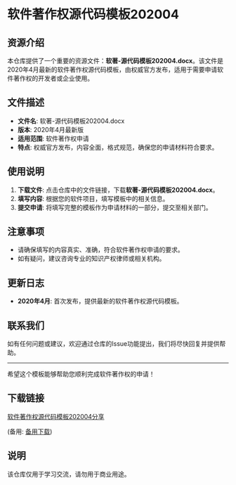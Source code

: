 # 软件著作权源代码模板202004

## 资源介绍

本仓库提供了一个重要的资源文件：**软著-源代码模板202004.docx**。该文件是2020年4月最新的软件著作权源代码模板，由权威官方发布，适用于需要申请软件著作权的开发者或企业使用。

## 文件描述

- **文件名**: 软著-源代码模板202004.docx
- **版本**: 2020年4月最新版
- **适用范围**: 软件著作权申请
- **特点**: 权威官方发布，内容全面，格式规范，确保您的申请材料符合要求。

## 使用说明

1. **下载文件**: 点击仓库中的文件链接，下载**软著-源代码模板202004.docx**。
2. **填写内容**: 根据您的软件项目，填写模板中的相关信息。
3. **提交申请**: 将填写完整的模板作为申请材料的一部分，提交至相关部门。

## 注意事项

- 请确保填写的内容真实、准确，符合软件著作权申请的要求。
- 如有疑问，建议咨询专业的知识产权律师或相关机构。

## 更新日志

- **2020年4月**: 首次发布，提供最新的软件著作权源代码模板。

## 联系我们

如有任何问题或建议，欢迎通过仓库的Issue功能提出，我们将尽快回复并提供帮助。

---

希望这个模板能够帮助您顺利完成软件著作权的申请！

## 下载链接
[软件著作权源代码模板202004分享](https://pan.quark.cn/s/49fe7da16656) 

(备用: [备用下载](https://pan.baidu.com/s/1TToGnmRs0iPWC6T-GlHQiA?pwd=1234))

## 说明

该仓库仅用于学习交流，请勿用于商业用途。
